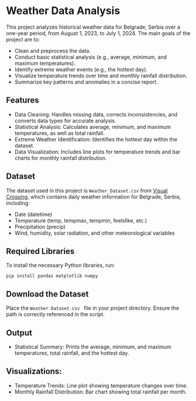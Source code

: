 # Weather Data Analysis
This project analyzes historical weather data for Belgrade, Serbia over a one-year period, from August 1, 2023, to July 1, 2024. The main goals of the project are to:
+ Clean and preprocess the data.
+ Conduct basic statistical analysis (e.g., average, minimum, and maximum temperatures).
+ Identify extreme weather events (e.g., the hottest day).
+ Visualize temperature trends over time and monthly rainfall distribution.
+ Summarize key patterns and anomalies in a concise report.

## Features
+ Data Cleaning: Handles missing data, corrects inconsistencies, and converts data types for accurate analysis.
+ Statistical Analysis: Calculates average, minimum, and maximum temperatures, as well as total rainfall.
+ Extreme Weather Identification: Identifies the hottest day within the dataset.
+ Data Visualization: Includes line plots for temperature trends and bar charts for monthly rainfall distribution.

## Dataset
The dataset used in this project is `Weather_Dataset.csv` from [Visual Crossing](https://www.visualcrossing.com), which contains daily weather information for Belgrade, Serbia, including:

+ Date (datetime)
+ Temperature (temp, tempmax, tempmin, feelslike, etc.)
+ Precipitation (precip)
+ Wind, humidity, solar radiation, and other meteorological variables
## Required Libraries
To install the necessary Python libraries, run:
```
pip install pandas matplotlib numpy
```
## Download the Dataset
Place the `Weather Dataset.csv ` file in your project directory. Ensure the path is correctly referenced in the script.

## Output
+ Statistical Summary: Prints the average, minimum, and maximum temperatures, total rainfall, and the hottest day.
## Visualizations:
+ Temperature Trends: Line plot showing temperature changes over time.
+ Monthly Rainfall Distribution: Bar chart showing total rainfall per month.
